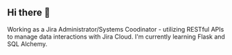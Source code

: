 ## Hi there 👋
Working as a Jira Administrator/Systems Coodinator - utilizing RESTful APIs to manage data interactions with Jira Cloud.
I'm currently learning Flask and SQL Alchemy. 

<!--
**michaeldixon60/michaeldixon60** is a ✨ _special_ ✨ repository because its `README.md` (this file) appears on your GitHub profile.

Here are some ideas to get you started:

- 🔭 I’m currently working on ...
- 🌱 I’m currently learning ...
- 👯 I’m looking to collaborate on ...
- 🤔 I’m looking for help with ...
- 💬 Ask me about ...
- 📫 How to reach me: ...
- 😄 Pronouns: ...
- ⚡ Fun fact: ...
-->
